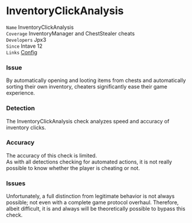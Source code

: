 # InventoryClickAnalysis

`Name` InventoryClickAnalysis<br>
`Coverage` InventoryManager and ChestStealer cheats<br>
`Developers` Jpx3<br>
`Since` Intave 12<br>
`Links` [Config](/mechanics/configuration-02-settings.md#inventoryclickanalysis)<br>

### Issue
By automatically opening and looting items from chests and automatically sorting their own inventory, cheaters significantly ease their game experience.

### Detection
The InventoryClickAnalysis check analyzes speed and accuracy of inventory clicks.

### Accuracy
The accuracy of this check is limited.<br>
As with all detections checking for automated actions, it is not really possible to know whether the player is cheating or not.

### Issues
Unfortunately, a full distinction from legitimate behavior is not always possible; not even with a complete game
protocol overhaul. Therefore, albeit difficult, it is and always will be theoretically possible to bypass this check.
